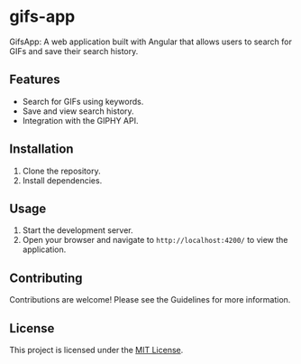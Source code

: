 # gifs-app

GifsApp: A web application built with Angular that allows users to search for GIFs and save their search history.

## Features

- Search for GIFs using keywords.
- Save and view search history.
- Integration with the GIPHY API.

## Installation

1. Clone the repository.
2. Install dependencies.

## Usage

1. Start the development server.
2. Open your browser and navigate to `http://localhost:4200/` to view the application.

## Contributing

Contributions are welcome! Please see the Guidelines for more information.

## License

This project is licensed under the [MIT License](LICENSE).



